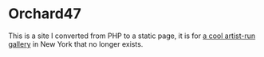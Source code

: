 # Orchard47

This is a site I converted from PHP to a static page, it is for [a cool artist-run gallery](https://en.wikipedia.org/wiki/Orchard_(artist-run_space)) in New York that no longer exists.
